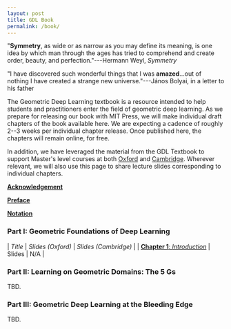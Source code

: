 ```yaml
---
layout: post
title: GDL Book
permalink: /book/
---
```


"**Symmetry**, as wide or as narrow as you may define its meaning, is one idea by which man through the ages has tried to comprehend and create order, beauty, and perfection."---Hermann Weyl, _Symmetry_

"I have discovered such wonderful things that I was **amazed**...out of nothing I have created a strange new universe."---János Bolyai, in a letter to his father

The Geometric Deep Learning textbook is a resource intended to help students and practitioners enter the field of geometric deep learning. 
As we prepare for releasing our book with MIT Press, we will make individual draft chapters of the book available here. 
We are expecting a cadence of roughly 2--3 weeks per individual chapter release. Once published here, the chapters will remain online, for free.

In addition, we have leveraged the material from the GDL Textbook to support Master's level courses at both [Oxford](https://www.cs.ox.ac.uk/teaching/courses/2023-2024/geodl/timetable.html) and [Cambridge](https://www.cl.cam.ac.uk/teaching/2324/L65/).
Wherever relevant, we will also use this page to share lecture slides corresponding to individual chapters.

[**Acknowledgement**](book/acknowledgement.html)

[**Preface**](book/preface.html)

[**Notation**](book/notation.html)

### Part I: Geometric Foundations of Deep Learning

| _Title_ | _Slides (Oxford)_ | _Slides (Cambridge)_ |
| [**Chapter 1**: _Introduction_](book/introduction.html) | Slides | N/A |

### Part II: Learning on Geometric Domains: The 5 Gs

TBD.

### Part III: Geometric Deep Learning at the Bleeding Edge

TBD.
